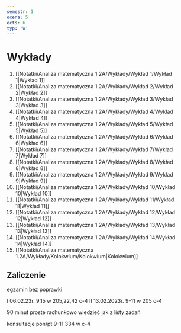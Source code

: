 ```yaml
---
semestr: 1
ocena: 5
ects: 6
typ: 'W'
---
```


# Wykłady
1. [[Notatki/Analiza matematyczna 1.2A/Wykłady/Wykład 1/Wykład 1|Wykład 1]]
2. [[Notatki/Analiza matematyczna 1.2A/Wykłady/Wykład 2/Wykład 2|Wykład 2]]
3. [[Notatki/Analiza matematyczna 1.2A/Wykłady/Wykład 3/Wykład 3|Wykład 3]]
4. [[Notatki/Analiza matematyczna 1.2A/Wykłady/Wykład 4/Wykład 4|Wykład 4]]
5. [[Notatki/Analiza matematyczna 1.2A/Wykłady/Wykład 5/Wykład 5|Wykład 5]]
6. [[Notatki/Analiza matematyczna 1.2A/Wykłady/Wykład 6/Wykład 6|Wykład 6]]
7. [[Notatki/Analiza matematyczna 1.2A/Wykłady/Wykład 7/Wykład 7|Wykład 7]]
8. [[Notatki/Analiza matematyczna 1.2A/Wykłady/Wykład 8/Wykład 8|Wykład 8]]
9. [[Notatki/Analiza matematyczna 1.2A/Wykłady/Wykład 9/Wykład 9|Wykład 9]]
10. [[Notatki/Analiza matematyczna 1.2A/Wykłady/Wykład 10/Wykład 10|Wykład 10]]
11. [[Notatki/Analiza matematyczna 1.2A/Wykłady/Wykład 11/Wykład 11|Wykład 11]]
12. [[Notatki/Analiza matematyczna 1.2A/Wykłady/Wykład 12/Wykład 12|Wykład 12]]
13. [[Notatki/Analiza matematyczna 1.2A/Wykłady/Wykład 13/Wykład 13|Wykład 13]]
14. [[Notatki/Analiza matematyczna 1.2A/Wykłady/Wykład 14/Wykład 14|Wykład 14]]
15. [[Notatki/Analiza matematyczna 1.2A/Wykłady/Kolokwium/Kolokwium|Kolokwium]]

## Zaliczenie
egzamin bez poprawki 

I 06.02.23r. 9.15 w 205,22,42 c-4
II 13.02.2023r. 9-11 w 205 c-4

90 minut proste rachunkowo  wiedzieć jak
z listy zadań

konsultacje pon/pt 9-11 334 w c-4